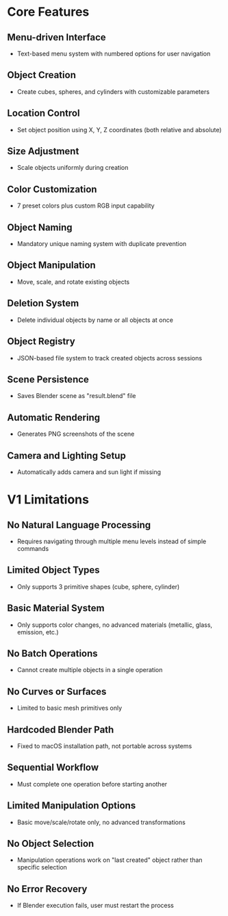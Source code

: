 # Core Features

## Menu-driven Interface
- Text-based menu system with numbered options for user navigation

## Object Creation
- Create cubes, spheres, and cylinders with customizable parameters

## Location Control
- Set object position using X, Y, Z coordinates (both relative and absolute)

## Size Adjustment
- Scale objects uniformly during creation

## Color Customization
- 7 preset colors plus custom RGB input capability

## Object Naming
- Mandatory unique naming system with duplicate prevention

## Object Manipulation
- Move, scale, and rotate existing objects

## Deletion System
- Delete individual objects by name or all objects at once

## Object Registry
- JSON-based file system to track created objects across sessions

## Scene Persistence
- Saves Blender scene as "result.blend" file

## Automatic Rendering
- Generates PNG screenshots of the scene

## Camera and Lighting Setup
- Automatically adds camera and sun light if missing

# V1 Limitations

## No Natural Language Processing
- Requires navigating through multiple menu levels instead of simple commands

## Limited Object Types
- Only supports 3 primitive shapes (cube, sphere, cylinder)

## Basic Material System
- Only supports color changes, no advanced materials (metallic, glass, emission, etc.)

## No Batch Operations
- Cannot create multiple objects in a single operation

## No Curves or Surfaces
- Limited to basic mesh primitives only

## Hardcoded Blender Path
- Fixed to macOS installation path, not portable across systems

## Sequential Workflow
- Must complete one operation before starting another

## Limited Manipulation Options
- Basic move/scale/rotate only, no advanced transformations

## No Object Selection
- Manipulation operations work on "last created" object rather than specific selection

## No Error Recovery
- If Blender execution fails, user must restart the process